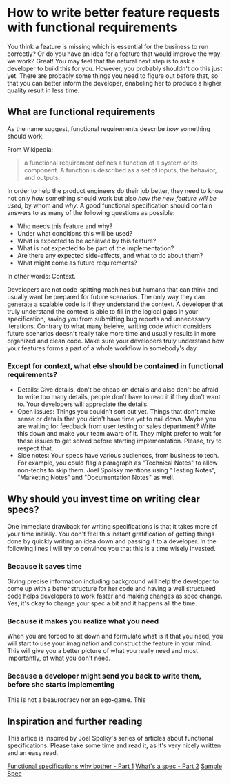 # How to write better feature requests with functional requirements
You think a feature is missing which is essential for the business to run correctly? Or do you have an idea for a feature that would improve the way we work? Great! You may feel that the natural next step is to ask a developer to build this for you. However, you probably shouldn't do this just yet. There are probably some things you need to figure out before that, so that you can better inform the developer, enabeling her to produce a higher quality result in less time.

## What are functional requirements
As the name suggest, functional requirements describe *how* something should work.

From Wikipedia:
> a functional requirement defines a function of a system or its component. A function is described as a set of inputs, the behavior, and outputs.

In order to help the product engineers do their job better, they need to know not only *how* something should work but also *how the new feature will be used*, by whom and *why*. A good functional specification should contain answers to as many of the following questions as possible:

- Who needs this feature and why?
- Under what conditions this will be used? 
- What is expected to be achieved by this feature?
- What is not expected to be part of the implementation?
- Are there any expected side-effects, and what to do about them?
- What might come as future requirements?

In other words: Context.

Developers are not code-spitting machines but humans that can think and usually want be prepared for future scenarios. The only way they can generate a scalable code is if they understand the context. A developer that truly understand the context is able to fill in the logical gaps in your specification, saving you from submitting bug reports and unnecessary iterations. Contrary to what many beleive, writing code which considers future scenarios doesn't really take more time and usually results in more organized and clean code. Make sure your developers truly understand how your features forms a part of a whole workflow in somebody's day.

### Except for context, what else should be contained in functional requirements?

- Details: Give details, don't be cheap on details and also don't be afraid to write too many details, people don't have to read it if they don't want to. Your developers will appreciate the details.
- Open issues: Things you couldn't sort out yet. Things that don't make sense or details that you didn't have time yet to nail down. Maybe you are waiting for feedback from user testing or sales department? Write this down and make your team aware of it. They might prefer to wait for these issues to get solved before starting implementation. Please, try to respect that.
- Side notes: Your specs have various audiences, from business to tech. For example, you could flag a paragraph as "Technical Notes" to allow non-techs to skip them. Joel Spolsky mentions using "Testing Notes", "Marketing Notes" and "Documentation Notes" as well.

## Why should you invest time on writing clear specs?
One immediate drawback for writing specifications is that it takes more of your time initially. You don't feel this instant gratification of getting things done by quickly writing an idea down and passing it to a developer. In the following lines I will try to convince you that this is a time wisely invested.

### Because it saves time
Giving precise information including background will help the developer to come up with a better structure for her code and having a well structured code helps developers to work faster and making changes as spec change. Yes, it's okay to change your spec a bit and it happens all the time.

### Because it makes you realize what you need
When you are forced to sit down and formulate what is it that you need, you will start to use your imagination and construct the feature in your mind. This will give you a better picture of what you really need and most importantly, of what you don't need.

### Because a developer might send you back to write them, before she starts implementing
This is not a beaurocracy nor an ego-game. This 

## Inspiration and further reading
This artice is inspired by Joel Spolky's series of articles about functional specifications. Please take some time and read it, as it's very nicely written and an easy read.

[Functional specifications why bother - Part 1](https://www.joelonsoftware.com/2000/10/02/painless-functional-specifications-part-1-why-bother/)
[What's a spec - Part 2](https://www.joelonsoftware.com/2000/10/03/painless-functional-specifications-part-2-whats-a-spec/)
[Sample Spec](http://global.joelonsoftware.com/English/PainlessSpecs/WhatTimeIsIt.html)